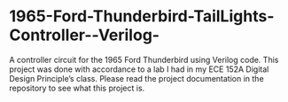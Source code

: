 # 1965-Ford-Thunderbird-TailLights-Controller--Verilog-
A controller circuit for the 1965 Ford Thunderbird using Verilog code. This project was done with accordance to a lab I had in my ECE 152A Digital Design Principle’s class.
Please read the project documentation in the repository to see what this project is.
